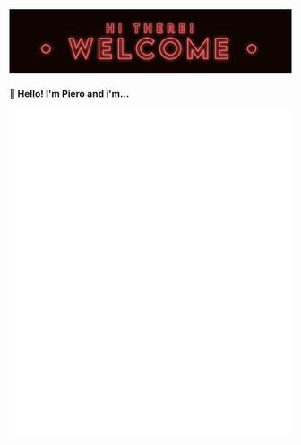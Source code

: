 <!--
insert some gifs here
-->

<img src="https://github.com/pieromig93/pieromig93/blob/main/welcome.gif"/>

<h3 align="left">👋 Hello! I'm Piero and i'm...</h3>

<img align="left" src="https://github.com/pieromig93/github-stats-transparent/blob/output/generated/languages.svg"/>
<img src="https://github.com/pieromig93/github-stats-transparent/blob/output/generated/overview.svg"/>


<!--
Here are some ideas to get you started:

- 🔭 I’m currently working on ...
- 🌱 I’m currently learning ...
- 👯 I’m looking to collaborate on ...
- 🤔 I’m looking for help with ...
- 💬 Ask me about ...
- 📫 How to reach me: ...
- 😄 Pronouns: ...
- ⚡ Fun fact: ...
-->
